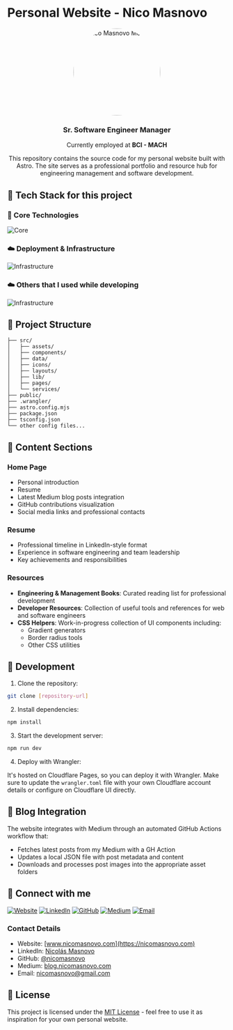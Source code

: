 # Personal Website - Nico Masnovo

<div align="center">
  <img src="https://nicomasnovo.com/android-chrome-512x512.png" alt="Nico Masnovo Memoji" width="200" height="200" style="border-radius: 50%;">
</div>

<h3 align="center">Sr. Software Engineer Manager</h3>

<p align="center">Currently employed at <strong>BCI - MACH</strong></p>
<p align="center">This repository contains the source code for my personal website built with Astro. The site serves as a professional portfolio and resource hub for engineering management and software development.</p>

## 🚀 Tech Stack for this project

### 🎨 Core Technologies

![Core](https://skillicons.dev/icons?i=astro,vue,js,ts,tailwind,threejs,npm)

### ☁️ Deployment & Infrastructure

![Infrastructure](https://skillicons.dev/icons?i=cloudflare,github,ghactions)

### ☁️ Others that I used while developing

![Infrastructure](https://skillicons.dev/icons?i=vscode,bash,git,nodejs,notion)

## 📑 Project Structure

```
├── src/
│   ├── assets/
│   ├── components/
│   ├── data/
│   ├── icons/
│   ├── layouts/
│   ├── lib/
│   ├── pages/
│   └── services/
├── public/
├── .wrangler/
├── astro.config.mjs
├── package.json
├── tsconfig.json
└── other config files...
```

## 📑 Content Sections

### Home Page

- Personal introduction
- Resume
- Latest Medium blog posts integration
- GitHub contributions visualization
- Social media links and professional contacts

### Resume

- Professional timeline in LinkedIn-style format
- Experience in software engineering and team leadership
- Key achievements and responsibilities

### Resources

- **Engineering & Management Books**: Curated reading list for professional development
- **Developer Resources**: Collection of useful tools and references for web and software engineers
- **CSS Helpers**: Work-in-progress collection of UI components including:
  - Gradient generators
  - Border radius tools
  - Other CSS utilities

## 🔧 Development

1. Clone the repository:

```bash
git clone [repository-url]
```

2. Install dependencies:

```bash
npm install
```

3. Start the development server:

```bash
npm run dev
```

4. Deploy with Wrangler:

It's hosted on Cloudflare Pages, so you can deploy it with Wrangler.
Make sure to update the `wrangler.toml` file with your own Cloudflare account details or configure on Cloudflare UI directly.

## 📝 Blog Integration

The website integrates with Medium through an automated GitHub Actions workflow that:

- Fetches latest posts from my Medium with a GH Action
- Updates a local JSON file with post metadata and content
- Downloads and processes post images into the appropriate asset folders

## 🤝 Connect with me

[![Website](https://img.shields.io/badge/Website-4A90E2?style=for-the-badge&logo=google-chrome&logoColor=white)](https://nicomasnovo.com)
[![LinkedIn](https://img.shields.io/badge/LinkedIn-0077B5?style=for-the-badge&logo=linkedin&logoColor=white)](https://linkedin.com/in/nicolás-masnovo)
[![GitHub](https://img.shields.io/badge/GitHub-100000?style=for-the-badge&logo=github&logoColor=white)](https://github.com/nicomasnovo)
[![Medium](https://img.shields.io/badge/Medium-12100E?style=for-the-badge&logo=medium&logoColor=white)](https://blog.nicomasnovo.com)
[![Email](https://img.shields.io/badge/Email-D14836?style=for-the-badge&logo=gmail&logoColor=white)](mailto:nicomasnovo@gmail.com)

### Contact Details

- Website: [www.nicomasnovo.com](https://nicomasnovo.com)
- LinkedIn: [Nicolás Masnovo](https://linkedin.com/in/nicolás-masnovo)
- GitHub: [@nicomasnovo](https://github.com/nicomasnovo)
- Medium: [blog.nicomasnovo.com](https://blog.nicomasnovo.com)
- Email: [nicomasnovo@gmail.com](mailto:nicomasnovo@gmail.com)

## 📜 License

This project is licensed under the [MIT License](https://opensource.org/licenses/MIT) - feel free to use it as inspiration for your own personal website.
